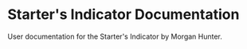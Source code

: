 # Starter's Indicator Documentation

User documentation for the Starter's Indicator by Morgan Hunter.